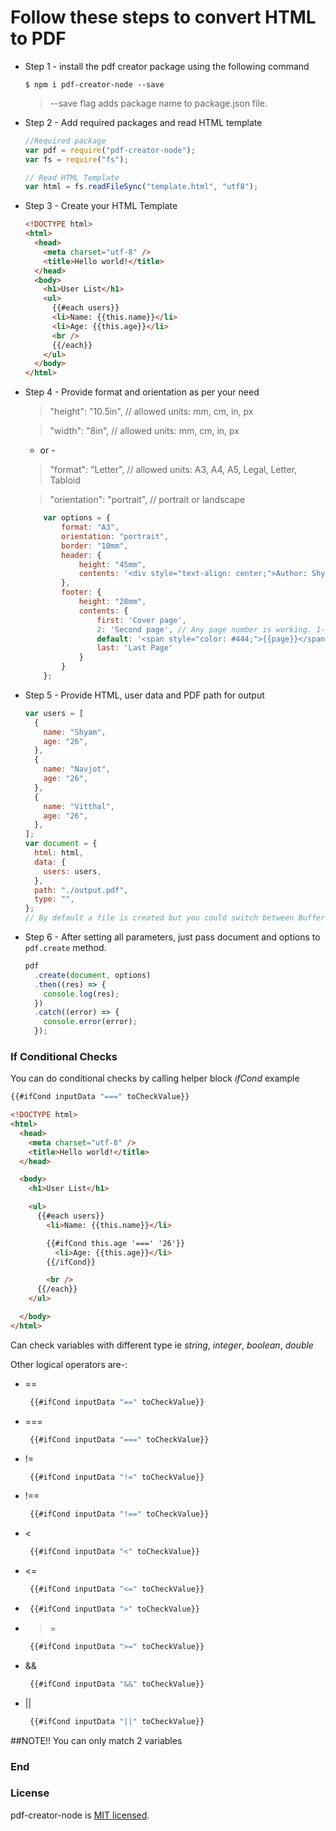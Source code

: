 # Follow these steps to convert HTML to PDF

- Step 1 - install the pdf creator package using the following command

  `$ npm i pdf-creator-node --save`

  > --save flag adds package name to package.json file.

- Step 2 - Add required packages and read HTML template

  ```javascript
  //Required package
  var pdf = require("pdf-creator-node");
  var fs = require("fs");

  // Read HTML Template
  var html = fs.readFileSync("template.html", "utf8");
  ```

- Step 3 - Create your HTML Template

  ```html
  <!DOCTYPE html>
  <html>
    <head>
      <meta charset="utf-8" />
      <title>Hello world!</title>
    </head>
    <body>
      <h1>User List</h1>
      <ul>
        {{#each users}}
        <li>Name: {{this.name}}</li>
        <li>Age: {{this.age}}</li>
        <br />
        {{/each}}
      </ul>
    </body>
  </html>
  ```

- Step 4 - Provide format and orientation as per your need

  > "height": "10.5in", // allowed units: mm, cm, in, px

  > "width": "8in", // allowed units: mm, cm, in, px

  - or -

  > "format": "Letter", // allowed units: A3, A4, A5, Legal, Letter, Tabloid

  > "orientation": "portrait", // portrait or landscape

    ```javascript
        var options = {
            format: "A3",
            orientation: "portrait",
            border: "10mm",
            header: {
                height: "45mm",
                contents: '<div style="text-align: center;">Author: Shyam Hajare</div>'
            },
            footer: {
                height: "28mm",
                contents: {
                    first: 'Cover page',
                    2: 'Second page', // Any page number is working. 1-based index
                    default: '<span style="color: #444;">{{page}}</span>/<span>{{pages}}</span>', // fallback value
                    last: 'Last Page'
                }
            }
        };
    ```
    
- Step 5 - Provide HTML, user data and PDF path for output

  ```javascript
  var users = [
    {
      name: "Shyam",
      age: "26",
    },
    {
      name: "Navjot",
      age: "26",
    },
    {
      name: "Vitthal",
      age: "26",
    },
  ];
  var document = {
    html: html,
    data: {
      users: users,
    },
    path: "./output.pdf",
    type: "",
  };
  // By default a file is created but you could switch between Buffer and Streams by using "buffer" or "stream" respectively.
  ```

- Step 6 - After setting all parameters, just pass document and options to `pdf.create` method.

  ```javascript
  pdf
    .create(document, options)
    .then((res) => {
      console.log(res);
    })
    .catch((error) => {
      console.error(error);
    });
  ```

### If Conditional Checks
You can do conditional checks by calling helper block _ifCond_ example

```js
{{#ifCond inputData "===" toCheckValue}}
```

  ```html
  <!DOCTYPE html>
  <html>
    <head>
      <meta charset="utf-8" />
      <title>Hello world!</title>
    </head>

    <body>
      <h1>User List</h1>

      <ul>
        {{#each users}}
          <li>Name: {{this.name}}</li>

          {{#ifCond this.age '===' '26'}}
            <li>Age: {{this.age}}</li>
          {{/ifCond}}

          <br />
        {{/each}}
      </ul>

    </body>
  </html>
  ```

Can check variables with different type ie _string_, _integer_, _boolean_, _double_

Other logical operators are-:

- ==
   ```js
    {{#ifCond inputData "==" toCheckValue}}
   ```
- ===
   ```js
    {{#ifCond inputData "===" toCheckValue}}
   ```
- != 
   ```js
    {{#ifCond inputData "!=" toCheckValue}}
   ```
- !==
   ```js
    {{#ifCond inputData "!==" toCheckValue}}
   ```
- <
   ```js
    {{#ifCond inputData "<" toCheckValue}}
   ```
- <=
   ```js
    {{#ifCond inputData "<=" toCheckValue}}
   ```
- >
   ```js
    {{#ifCond inputData ">" toCheckValue}}
   ```
- >=
   ```js
    {{#ifCond inputData ">=" toCheckValue}}
   ```
- &&
   ```js
    {{#ifCond inputData "&&" toCheckValue}}
   ```
- ||
   ```js
    {{#ifCond inputData "||" toCheckValue}}
   ```

##NOTE!!
You can only match 2 variables

### End

### License

pdf-creator-node is [MIT licensed](./LICENSE).
